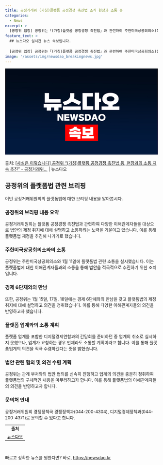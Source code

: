 ```yaml
---
title: 공정거래위 (가칭)플랫폼 공정경쟁 촉진법 소식 현장과 소통 중
categories:
  - News
excerpt: >
  [공정위 입장] 공정위는「(가칭)플랫폼 공정경쟁 촉진법」과 관련하여 주한미국상공회의소(1.11), 경제 6단…
feature_text: >
  ## 뉴스다오 실시간 뉴스 속보입니다.

  [공정위 입장] 공정위는「(가칭)플랫폼 공정경쟁 촉진법」과 관련하여 주한미국상공회의소(1.11), 경제 6단…
image: '/assets/img/newsdao_breakingnews.jpg'
---
```


![뉴스다오 속보](/assets/img/newsdao_breakingnews.jpg)

<p>출처: <a href="https://newsdao.kr/3058" rel="dofollow">[사실은 이렇습니다] 공정위 “(가칭)플랫폼 공정경쟁 촉진법 등, 현장과의 소통 지속 추진”  - 공정거래위…</a> | 뉴스다오</p>

<h2 data-ke-size="size26">공정위의 플랫폼법 관련 브리핑</h2>
이번 공정거래위원회의 플랫폼법에 대한 브리핑 내용을 알아봅시다.

<h3>공정위의 브리핑 내용 요약</h3>
<p data-ke-size="size16">공정거래위원회는 플랫폼 공정경쟁 촉진법과 관련하여 다양한 이해관계자들을 대상으로 법안의 제정 취지에 대해 설명하고 소통하려는 노력을 기울이고 있습니다. 이를 통해 플랫폼법 제정을 추진해 나가기로 했습니다.</p>

<h3>주한미국상공회의소와의 소통</h3>
<p data-ke-size="size16">공정위는 주한미국상공회의소와 1월 11일에 플랫폼법 관련 소통을 실시했습니다. 이는 플랫폼법에 대한 이해관계자들과의 소통을 통해 법안을 적극적으로 추진하기 위한 조치입니다.</p>

<h3>경제 6단체와의 만남</h3>
<p data-ke-size="size16">또한, 공정위는 1월 15일, 17일, 18일에는 경제 6단체와의 만남을 갖고 플랫폼법의 제정 취지에 대해 설명하고 의견을 청취했습니다. 이를 통해 다양한 이해관계자들의 의견을 반영하고자 했습니다.</p>

<h3>플랫폼 업계와의 소통 계획</h3>
<p data-ke-size="size16">플랫폼 업계를 포함한 디지털경제연합과의 간담회를 준비하던 중 업계의 취소로 실시하지 못했으나, 업계가 요청하는 경우 언제라도 소통할 계획이라고 합니다. 이를 통해 플랫폼업계의 의견을 적극 수렴하겠다는 뜻을 밝혔습니다.</p>

<h3>법안 관련 협의 및 의견 수렴 계획</h3>
<p data-ke-size="size16">공정위는 관계 부처와의 법안 협의를 신속히 진행하고 업계의 의견을 충분히 청취하여 플랫폼법의 구체적인 내용을 마무리하고자 합니다. 이를 통해 플랫폼법의 이해관계자들의 의견을 반영하고자 합니다.</p>

<h3>문의처 안내</h3>
<p data-ke-size="size16">공정거래위원회 경쟁정책국 경쟁정책과(044-200-4304), 디지털경제정책과(044-200-4371)로 문의할 수 있다고 합니다.</p>

<table>
	<tr>
		<td style="text-align: center; height: 17px;"><b>출처</b></td>
	</tr>
	<tr>
		<td style="text-align: center; height: 17px;"><a href="https://newsdao.kr/3058">뉴스다오</a></td>
	</tr>
</table>
<p data-ke-size="size16">&nbsp;</p> 

빠르고 정확한 뉴스를 원한다면? 바로, <a href="https://newsdao.kr" rel="dofollow">https://newsdao.kr</a>


    
